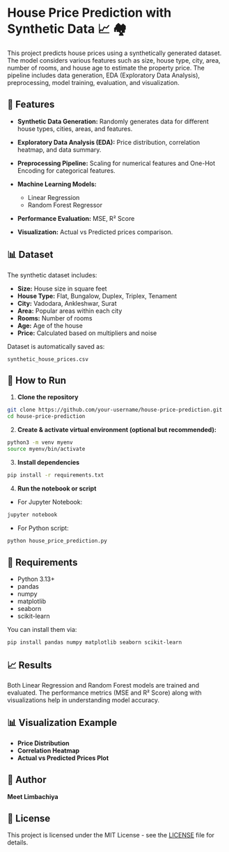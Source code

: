 # House Price Prediction with Synthetic Data 📈 🏘️

This project predicts house prices using a synthetically generated dataset. The model considers various features such as size, house type, city, area, number of rooms, and house age to estimate the property price. The pipeline includes data generation, EDA (Exploratory Data Analysis), preprocessing, model training, evaluation, and visualization.

## 📌 Features

* **Synthetic Data Generation:** Randomly generates data for different house types, cities, areas, and features.
* **Exploratory Data Analysis (EDA):** Price distribution, correlation heatmap, and data summary.
* **Preprocessing Pipeline:** Scaling for numerical features and One-Hot Encoding for categorical features.
* **Machine Learning Models:**

  * Linear Regression
  * Random Forest Regressor
* **Performance Evaluation:** MSE, R² Score
* **Visualization:** Actual vs Predicted prices comparison.

## 📊 Dataset

The synthetic dataset includes:

* **Size:** House size in square feet
* **House Type:** Flat, Bungalow, Duplex, Triplex, Tenament
* **City:** Vadodara, Ankleshwar, Surat
* **Area:** Popular areas within each city
* **Rooms:** Number of rooms
* **Age:** Age of the house
* **Price:** Calculated based on multipliers and noise

Dataset is automatically saved as:

```
synthetic_house_prices.csv
```

## 🚀 How to Run

1. **Clone the repository**

```bash
git clone https://github.com/your-username/house-price-prediction.git
cd house-price-prediction
```

2. **Create & activate virtual environment (optional but recommended):**

```bash
python3 -m venv myenv
source myenv/bin/activate
```

3. **Install dependencies**

```bash
pip install -r requirements.txt
```

4. **Run the notebook or script**

* For Jupyter Notebook:

```bash
jupyter notebook
```

* For Python script:

```bash
python house_price_prediction.py
```

## 🧩 Requirements

* Python 3.13+
* pandas
* numpy
* matplotlib
* seaborn
* scikit-learn

You can install them via:

```bash
pip install pandas numpy matplotlib seaborn scikit-learn
```

## 📈 Results

Both Linear Regression and Random Forest models are trained and evaluated. The performance metrics (MSE and R² Score) along with visualizations help in understanding model accuracy.

## 📊 Visualization Example

* **Price Distribution**
* **Correlation Heatmap**
* **Actual vs Predicted Prices Plot**

## 📌 Author

**Meet Limbachiya**

## 📃 License

This project is licensed under the MIT License - see the [LICENSE](LICENSE) file for details.
